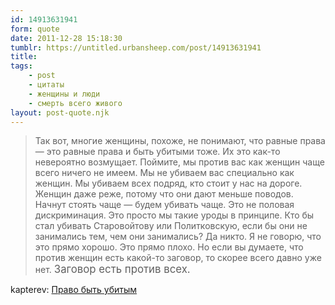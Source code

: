 ```yaml
---
id: 14913631941
form: quote
date: 2011-12-28 15:18:30
tumblr: https://untitled.urbansheep.com/post/14913631941
title: 
tags:
    - post
    - цитаты
    - женщины и люди
    - смерть всего живого
layout: post-quote.njk
---
```


<blockquote>
Так вот, многие женщины, похоже, не понимают, что равные права — это равные права и быть убитыми тоже. Их это как-то невероятно возмущает. Поймите, мы против вас как женщин чаще всего ничего не имеем. Мы не убиваем вас специально как женщин. Мы убиваем всех подряд, кто стоит у нас на дороге. Женщин даже реже, потому что они дают меньше поводов. Начнут стоять чаще — будем убивать чаще. Это не половая дискриминация. Это просто мы такие уроды в принципе. Кто бы стал убивать Старовойтову или Политковскую, если бы они не занимались тем, чем они занимались? Да никто. Я не говорю, что это прямо хорошо. Это прямо плохо. Но если вы думаете, что против женщин есть какой-то заговор, то скорее всего давно уже нет. <big>Заговор есть против всех.</big>
</blockquote>

kapterev: <a href="http://kapterev.livejournal.com/813654.html">Право быть убитым</a>
